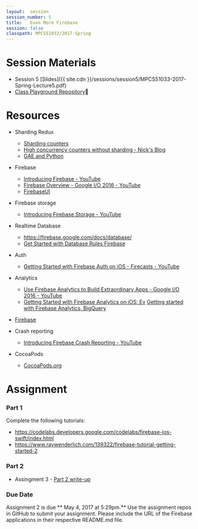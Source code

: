 ```yaml
---
layout:  session
session_number: 5
title:   Even More Firebase
session: false
classpath: MPCS51032/2017-Spring
---
```


Session Materials
=================
* Session 5 [Slides]({{ site.cdn }}/sessions/session5/MPCS51033-2017-Spring-Lecture5.pdf)
* [Class Playground Repository](https://github.com/uchicago-cloud/mpcs51033-2017-spring-playground)

Resources
=========
* Sharding Redux
  - [Sharding counters](https://cloud.google.com/appengine/articles/sharding_counters)
  - [High concurrency counters without sharding - Nick's Blog](http://blog.notdot.net/2010/04/High-concurrency-counters-without-sharding)
  - [GAE and Python](https://books.google.com/books?id=4BIDCgAAQBAJ&pg=PA211&lpg=PA211&dq=sharding+entities++in+app+engine&source=bl&ots=lmKklyRasc&sig=J-qjh-WJz76sPQ6cGKbxEnqr0p4&hl=en&sa=X&ved=0ahUKEwiArPezmMDTAhUX62MKHZnTBpo4ChDoAQhIMAc#v=onepage&q=sharding%20entities%20%20in%20app%20engine&f=false)

* Firebase
  * [Introducing Firebase - YouTube](https://www.youtube.com/watch?list=PLl-K7zZEsYLmOF_07IayrTntevxtbUxDL&v=O17OWyx08Cg)
  * [Firebase Overview - Google I/O 2016 - YouTube](https://www.youtube.com/watch?v=tb2GZ3Bh4p8&t=178s)
  - [FirebaseUI](https://github.com/firebase/FirebaseUI-iOS)

* Firebase storage
  - [Introducing Firebase Storage - YouTube](https://www.youtube.com/watch?list=PLl-K7zZEsYLmOF_07IayrTntevxtbUxDL&v=_tyjqozrEPY)

* Realtime Database
    * https://firebase.google.com/docs/database/
    *  [Get Started with Database Rules  Firebase](https://firebase.google.com/docs/database/security/quickstart)

* Auth
    *  [Getting Started with Firebase Auth on iOS - Firecasts - YouTube](https://www.youtube.com/watch?v=PrXmRaoZmD4)

* Analytics
    - [Use Firebase Analytics to Build Extraordinary Apps - Google I/O 2016 - YouTube](https://www.youtube.com/watch?v=yi23CLNeGaw&t=923s)
    - [Getting Started with Firebase Analytics on iOS: Ev](https://www.youtube.com/watch?v=5pYdTgSkW5E)
[Getting started with Firebase Analytics, BigQuery ](https://www.youtube.com/watch?v=Ki_F6VCOtXU)
- [Firebase](https://www.youtube.com/user/Firebase)

* Crash reporting
  - [Introducing Firebase Crash Reporting - YouTube](https://www.youtube.com/watch?list=PLl-K7zZEsYLmOF_07IayrTntevxtbUxDL&v=B7mlLVAkcfU)

* CocoaPods
  - [CocoaPods.org](https://cocoapods.org/)


Assignment
============
### Part 1 ###
Complete the following tutorials:
* https://codelabs.developers.google.com/codelabs/firebase-ios-swift/index.html
* https://www.raywenderlich.com/139322/firebase-tutorial-getting-started-2

### Part 2 ###
<!--* Assingment 3[Part 3 write-up]({{ site.cdn }}/sessions/session5/MPCS51033-2017-Spring-Assignment3-Part2.pdf)-->
* Assingment 3 - [Part 2 write-up](https://github.com/uchicago-cloud/uchicago-cloud.github.io/raw/master/sessions/session5/mpcs51033-2017-spring-assignment3-part2.pdf)

### Due Date ####
Assignment 2 is due ** May 4, 2017 at 5:29pm.** Use the assignment repos in GitHub to submit your assignment.  Please include the URL of the Firebase applications in their respective README.md file.
